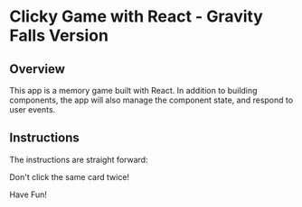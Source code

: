 # Clicky Game with React - Gravity Falls Version

## Overview


This app is a memory game built with React. In addition to building components, the app will
also manage the component state, and respond to user events.

## Instructions

The instructions are straight forward:

Don't click the same card twice!

Have Fun!




